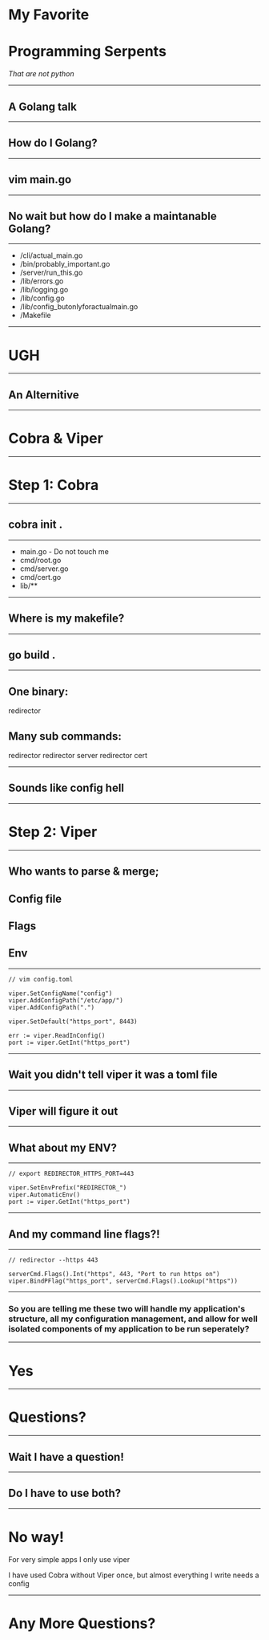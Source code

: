 # My Favorite
# Programming Serpents
_That are not python_

---

## A Golang talk

---

## How do I Golang?

---

## vim main.go

---

## No wait but how do I make a maintanable Golang?

---

- /cli/actual_main.go
- /bin/probably_important.go
- /server/run_this.go
- /lib/errors.go
- /lib/logging.go
- /lib/config.go
- /lib/config_butonlyforactualmain.go
- /Makefile

---

# UGH

---

## An Alternitive

---

# Cobra & Viper

---

# Step 1: Cobra

---

## cobra init .

---

- main.go - Do not touch me
- cmd/root.go
- cmd/server.go
- cmd/cert.go
- lib/**

---

## Where is my makefile?

---

## go build .

---

## One binary:
redirector

## Many sub commands:
redirector
redirector server
redirector cert

---

## Sounds like config hell

---

# Step 2: Viper

---

## Who wants to parse & merge;
## Config file
## Flags
## Env

---

```golang
// vim config.toml

viper.SetConfigName("config")
viper.AddConfigPath("/etc/app/")
viper.AddConfigPath(".")

viper.SetDefault("https_port", 8443)

err := viper.ReadInConfig()
port := viper.GetInt("https_port")
```

---

## Wait you didn't tell viper it was a toml file

---

## Viper will figure it out

---

## What about my ENV?

---

```golang
// export REDIRECTOR_HTTPS_PORT=443

viper.SetEnvPrefix("REDIRECTOR_")
viper.AutomaticEnv()
port := viper.GetInt("https_port")
```

---

## And my command line flags?!

---

```golang
// redirector --https 443

serverCmd.Flags().Int("https", 443, "Port to run https on")
viper.BindPFlag("https_port", serverCmd.Flags().Lookup("https"))
```

---

### So you are telling me these two will handle my application's structure, all my configuration management, and allow for well isolated components of my application to be run seperately?

---

# Yes

---

# Questions?

---

## Wait I have a question!

---

## Do I have to use both?

---

# No way!
For very simple apps I only use viper

I have used Cobra without Viper once, but almost everything I write needs a config

---

# Any More Questions?
